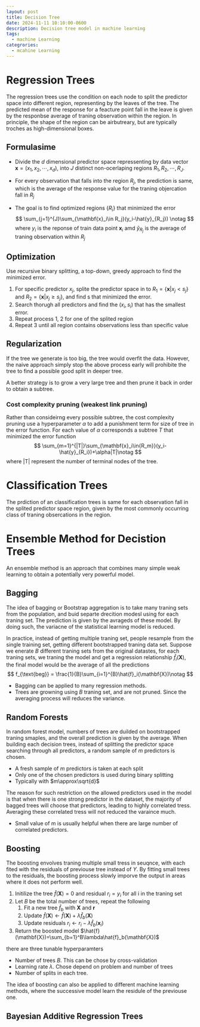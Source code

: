 ```yaml
---
layout: post
title: Decision Tree
date: 2024-11-11 10:10:00-0600
description: Decision tree model in machine learning
tags:
  - machine Learning
categrories:
  - mcahine Learning
---
```


# Regression Trees

The regression trees use the condition on each node to split the predictor space into different region, representing by the leaves of the tree. The predicted mean of the response for a feacture point fall in the leave is given by the responbse average of traning observation within the region.  In principle, the shape of the region can be airbutreary, but are typically troches as high-dimensional boxes. 

## Formulasime

* Divide the $d$ dimensional predictor space repressenting by data vector $\mathbf{x}=(x_1, x_2, \cdots, x_d)$, into $J$ distinct non-ocerlaping regions $R_1, R_2, \cdots, R_J$.

* For every observation that falls into the region $R_j$, the prediction is same, which is the average of the response value for the traning objercation fall in $R_j$

* The goal is to find optimized regions $\{R_i\}$ that minimized the error
  $$
  \sum_{j=1}^{J}\sum_{\mathbf{x}_i\in R_j}(y_i-\hat{y}_{R_j}) \notag
  $$
  where $y_i$ is the reponse of train data point $\mathbf{x}_i$ amd $\hat{y}_{R_j}$ is the average of traning observation within $R_j$

## Optimization

Use recursive binary splitting, a top-down, greedy approach to find the minimized error.

1. For specific predictor $x_j$, splite the predictor space in to $R_1=\{\mathbf{x}|x_j<s_j\}$ and $R_2=\{\mathbf{x}|x_j\geq s_j\}$, and find s that minimized the error.
2. Search thorugh all predictors and find the $(x_i, s_i)$ that has the smallest error.
3. Repeat process 1, 2 for one of the splited region
4. Repeat 3 until all region contains observations less than specific value



## Regularization

If the tree we generate is too big, the tree would overfit the data. However, the naive approach simply stop the above process early will prohibite the tree to find a possible good split in deeper tree. 

A better strategy is to grow a very large tree and then prune it back in order to obtain a subtree. 

### Cost complexity pruning (weakest link pruning)

Rather than consideirng every possible subtree, the cost complexity pruning use a hyperparameter $\alpha$ to add a punishment term for size of tree in the error function. For each value of $\alpha$ corresponds a subtree $T$ that minimized the error function
$$
\sum_{m=1}^{|T|}\sum_{\mathbf{x}_i\in{R_m}}(y_i-\hat{y}_{R_i})+\alpha|T|\notag
$$
where |T| represent the number of terminal nodes of the tree. 

# Classification Trees

The prdiction of an classification trees is same for each observation fall in the splited predictor space region, given by the most commonly occurring class of traning obsercations in the region.

# Ensemble Method for Decistion Trees

An ensemble method is an approach that combines many simple weak learning to obtain a potentially very powerful model.

## Bagging 

The idea of bagging or Bootstrap aggregation is to take many traning sets from the population, and buid separte drecition modesl using for each traning set. The prediction is given by the avrageds of these model. By doing such,  the variacne of the statistical learning model is reduced.



In practice, instead of getting multiple traning set, people resample from the single training set, getting different bootstrapped traning data set. Suppose we enerate $B$ different traning sets from the original datastes, for each traning sets, we traning the model and get a regression relationship $\hat{f}_i(\mathbf{X})$, the final model would be the average of all the predictions
$$
f_{\text{beg}} = \frac{1}{B}\sum_{i=1}^{B}\hat{f}_i(\mathbf{X})\notag
$$

* Bagging can be applied to many regression methods.
* Trees are growning using $B$ traning set, and are not pruned. Since the averaging process will reduces the variance. 

## Random Forests

In random forest model, numbers of trees are duilded on bootstrapped traning smaples, and the overall prediction is given by the average. When building each decision trees, instead of splitting the predictor space searching through all predictors, a random sample of $m$ predictors is chosen. 

* A fresh sample of $m$ predictors is taken at each split
* Only one of the chosen predictors is used during binary splitting
* Typically with $m\approx\sqrt{d}$

The reason for such restriction on the allowed predictors used in the model is that when there is one strong predictor in the dataset, the majority of bagged trees will choose that predictors, leading to highly correlated tress. Averaging these correlated tress will not reduced the varaince much. 

* Small value of m is usually helpful when there are large number of correlated predictors. 

## Boosting

The boosting envolves traning multiple small tress in seuqnce, with each fited with the residuals of previouse tree instead of $Y$. By fitting small trees to the residuals, the boosting process slowly imporve the output in areas where it does not perform well. 

1. Initilize the tree $\hat{f}(\mathbf{X})=0$ and residual $r_i=y_i$ for all i in the traning set
2. Let $B$ be the total number of trees, repeat the following
   1. Fit a new tree $\hat{f}_b$ with $\mathbf{X}$ and $\mathbf{r}$
   2. Update $\hat{f}(\mathbf{X})\leftarrow\hat{f}(\mathbf{X})+\lambda\hat{f}_b(\mathbf{X})$
   3. Update residuals $r_i\leftarrow r_i-\lambda \hat{f}_b(\mathbf{x}_i)$
3. Return the boosted model $\hat{f}(\mathbf{X})=\sum_{b=1}^B\lambda\hat{f}_b(\mathbf{X})$

there are three tunable hyperparamters

* Number of trees $B$. This can be chose by cross-validation
* Learning rate $\lambda$. Chose depend on problem and number of trees
* Number of splits in each tree. 

The idea of boosting can also be applied to different machine learning methods, where the successive model learn the residule of the previouse one. 

## Bayesian Additive Regression Trees

